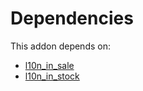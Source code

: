 # Dependencies

This addon depends on:

- [l10n_in_sale](../../../../odoo-bringout-oca-ocb-l10n_in_sale)
- [l10n_in_stock](../../../../odoo-bringout-oca-ocb-l10n_in_stock)
